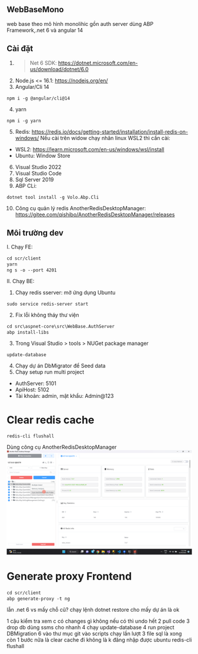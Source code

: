 ## WebBaseMono
web base theo mô hình monolihic gồn auth server dùng ABP Framework,.net 6 và angular 14

## Cài đặt
1. >Net 6 SDK: https://dotnet.microsoft.com/en-us/download/dotnet/6.0
2. Node.js <= 16.1: https://nodejs.org/en/
3. Angular/Cli 14
```
npm i -g @angular/cli@14
```
4. yarn
```
npm i -g yarn
```
5. Redis: https://redis.io/docs/getting-started/installation/install-redis-on-windows/
Nếu cài trên widow chạy nhân linux WSL2 thì cần cài:
- WSL2: https://learn.microsoft.com/en-us/windows/wsl/install
- Ubuntu: Window Store
6. Visual Studio 2022
7. Visual Studio Code
8. Sql Server 2019
9. ABP CLi:
```
dotnet tool install -g Volo.Abp.Cli
```
10. Công cụ quản lý redis AnotherRedisDesktopManager: https://gitee.com/qishibo/AnotherRedisDesktopManager/releases


## Môi trường dev
I. Chạy FE:
```
cd scr/client
yarn
ng s -o --port 4201
```
II. Chạy BE:
1. Chạy redis sserver: mở ứng dụng Ubuntu
```
sudo service redis-server start
```
2. Fix lỗi không tháy thư viện
```
cd src\aspnet-core\src\WebBase.AuthServer
abp install-libs
```
3. Trong Visual Studio > tools > NUGet package manager
```
update-database
```
4. Chạy dự án DbMigrator để Seed data
5. Chạy setup run multi project
- AuthServer: 5101
- ApiHost: 5102
- Tài khoản: admin, mật khẩu: Admin@123

# Clear redis cache
```
redis-cli flushall
```
Dùng công cụ AnotherRedisDesktopManager
![Admin-preview](image/DeketeRedusCache.png)

# Generate proxy Frontend
```
cd scr/client
abp generate-proxy -t ng
```

lẫn .net 6 vs mấy chỗ cũ?
chạy lệnh dotnet restore cho mấy dự án là ok

1 cậu kiểm tra xem c có changes gì không nếu có thì undo hết
2 pull code
3 drop db dùng ssms cho nhanh
4 chạy update-database
4 run project DBMigration
6 vào thư mục git vào scripts chạy lần lượt 3 file sql là xong
còn 1 bước nữa là clear  cache đi không là k đăng nhập được
ubuntu
redis-cli flushall